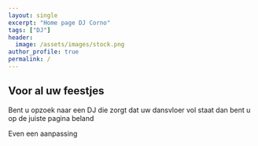 ```yaml
---
layout: single
excerpt: "Home page DJ Corno"
tags: ["DJ"]
header:
  image: /assets/images/stock.png
author_profile: true
permalink: /
---
```


## Voor al uw feestjes

Bent u opzoek naar een DJ die zorgt dat uw dansvloer vol staat dan bent u op de juiste pagina beland 

Even een aanpassing
